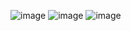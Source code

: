 ![image](https://github.com/user-attachments/assets/15543fe8-66e3-4a99-8337-16e068b244f9)
![image](https://github.com/user-attachments/assets/06371d00-9112-4523-9795-e1236af94adf)
![image](https://github.com/user-attachments/assets/c5838677-496d-499d-aa83-d92f64b68b5a)
